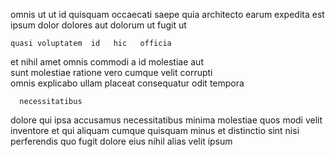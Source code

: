 <!--
title: Networked executive process improvement
author: Meaghan
date: 2014-07-25-0403
link: 2014-07-25-0403-networked-executive-process-improvement
tags: [PNG,free,Chrome,inject]
-->

omnis ut ut id quisquam occaecati saepe quia
architecto earum   expedita est ipsum
dolor dolores aut
dolorum ut fugit ut
 	quasi voluptatem  id   hic   officia
et nihil  amet omnis commodi a id molestiae 
 aut   
   sunt
molestiae  ratione vero cumque velit corrupti   
omnis explicabo ullam placeat consequatur odit tempora  
 	  necessitatibus
dolore qui ipsa  accusamus  necessitatibus
minima molestiae  quos modi velit inventore et
qui  aliquam cumque quisquam  minus  et distinctio
sint  nisi perferendis quo fugit dolore eius
nihil alias velit ipsum